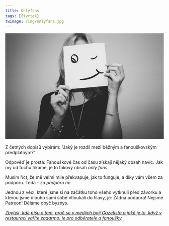 ```yaml
---
title: Onlyfans
tags: [čtvrtek]
twimage: /img/onlyfans.jpg
---
```


![cover](/img/onlyfans.jpg)

Z četných dopisů vybírám: "Jaký je rozdíl mezi běžným a fanouškovským předplatným?"

Odpověď je prostá: Fanouškové čas od času získají nějaký obsah navíc. Jak my od fochu říkáme, je to takový obsah _only fans_.

Musím říct, že mě velmi mile překvapuje, jak to funguje, a díky vám všem za podporu. Teda - _za podporu ne_. 

Jednou z věcí, které jsme si na začátku toho všeho vytknuli před závorku a kterou jsme dlouho sami sobě vtloukali do hlavy, je: Žádná podpora! Nejsme Patreon! Děláme obyč byznys.

_[Zbytek, kde píšu o tom, proč se v médiích bojí Gazetista a jaké je to, když v restauraci vaříte zadarmo, je pro odběratele a fanoušky](https://p.gazetisto.com/den1/614b2f4e42a79ed4ecedba55)._